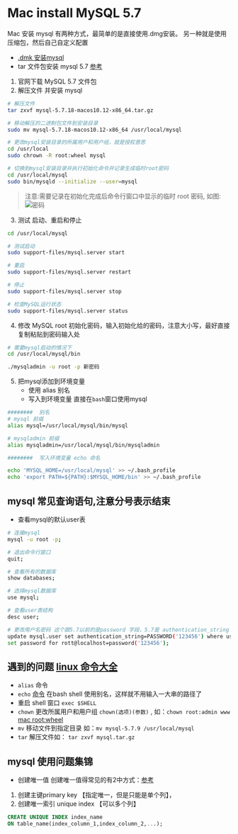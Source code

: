 # Mac install MySQL 5.7
Mac 安装 mysql 有两种方式，最简单的是直接使用.dmg安装。
另一种就是使用压缩包，然后自己自定义配置
* [.dmk 安装mysql](https://dev.mysql.com/doc/refman/5.7/en/osx-installation-pkg.html) 
* tar 文件包安装 mysql 5.7 [参考](https://www.widlabs.com/article/mac-os-x-install-mysql-57-with-tar-gz)
1. 官网下载 MySQL 5.7 文件包
2. 解压文件 并安装 mysql
```bash
# 解压文件
tar zxvf mysql-5.7.18-macos10.12-x86_64.tar.gz

# 移动解压的二进制包文件到安装目录
sudo mv mysql-5.7.18-macos10.12-x86_64 /usr/local/mysql

# 更改mysql安装目录的所属用户和用户组，就是授权意思
cd /usr/local
sudo chrown -R root:wheel mysql 

# 切换到mysql安装目录并执行初始化命令并记录生成临时root密码
cd /usr/local/mysql
sudo bin/mysqld --initialize --user=mysql
```
>注意:需要记录在初始化完成后命令行窗口中显示的临时 root 密码, 如图:
![密码](https://www.widlabs.com/wp-content/uploads/2017/02/2017021722535148.png)
3. 测试 启动、重启和停止
```bash
cd /usr/local/mysql

# 测试启动
sudo support-files/mysql.server start

# 重启
sudo support-files/mysql.server restart 

# 停止
sudo support-files/mysql.server stop

# 检查MySQL运行状态
sudo support-files/mysql.server status

```
4. 修改 MySQL root 初始化密码，输入初始化给的密码，注意大小写，最好直接复制粘贴到密码输入处
```bash
# 需要mysql启动的情况下
cd /usr/local/mysql/bin

./mysqladmin -u root -p 新密码

```

5. 把mysql添加到环境变量
    * 使用 alias 别名
    * 写入到环境变量
直接在`bash`窗口使用mysql
```bash
########  别名
# mysql 前缀
alias mysql=/usr/local/mysql/bin/mysql

# mysqladmin 前缀
alias mysqladmin=/usr/local/mysql/bin/mysqladmin

########  写入环境变量 echo 命名

echo 'MYSQL_HOME=/usr/local/mysql' >> ~/.bash_profile
echo 'export PATH=${PATH}:$MYSQL_HOME/bin' >> ~/.bash_profile

``` 
## mysql 常见查询语句,注意分号表示结束
* 查看mysql的默认user表 
```bash
# 连接mysql 
mysql -u root -p;

# 退出命令行窗口
quit;

# 查看所有的数据库
show databases;

# 选择mysql数据库
use mysql;

# 查看user表结构
desc user;

# 更改用户名密码 这个跟5.7以前的是password 字段，5.7是 authentication_string
update mysql.user set authentication_string=PASSWORD('123456') where user='root';
set password for rott@localhost=password('123456');
```  

## 遇到的问题 [linux 命令大全](http://man.linuxde.net/par/2)
* `alias` 命令
* `echo` [命令](https://linux.cn/article-3948-1.html)
在bash shell 使用别名，这样就不用输入一大串的路径了
* 重启 shell 窗口 `exec $SHELL`
* `chown` 更改所属用户和用户组 `chown(选项)(参数)` , 如：`chown root:admin www` [mac root:wheel](http://blog.csdn.net/qdujunjie/article/details/33713293) 
* `mv` 移动文件到指定目录 如：`mv mysql-5.7.9 /usr/local/mysql`
* `tar` 解压文件如： `tar zxvf mysql.tar.gz`

## mysql 使用问题集锦
* 创建唯一值
创建唯一值得常见的有2中方式：[参考](http://www.studymysql.com/mysql/unique.html%20constraint)
1. 创建主键primary key 【指定唯一，但是只能是单个列】，
2. 创建唯一索引 unique index 【可以多个列】
```sql
CREATE UNIQUE INDEX index_name
ON table_name(index_column_1,index_column_2,...);
```

